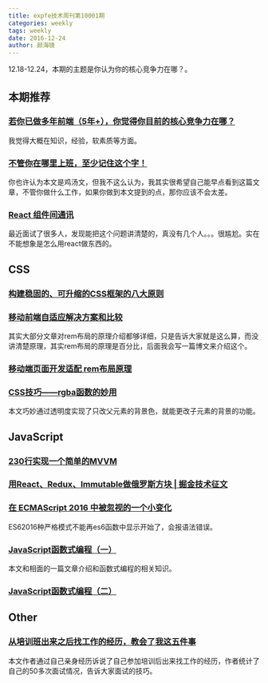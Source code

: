 ```yaml
---
title: expfe技术周刊第10001期
categories: weekly
tags: weekly
date: 2016-12-24
author: 颜海镜
---
```

12.18-12.24，本期的主题是你认为你的核心竞争力在哪？。

## 本期推荐
### [若你已做多年前端（5年+），你觉得你目前的核心竞争力在哪？](https://www.zhihu.com/question/53542412/answer/137031732?utm_source=wechat_timeline&utm_medium=social&from=groupmessage&isappinstalled=0)
我觉得大概在知识，经验，软素质等方面。

### [不管你在哪里上班，至少记住这个字！](http://mp.weixin.qq.com/s?__biz=MjM5OTU0NDA4Nw==&mid=2655455671&idx=1&sn=ee93cea6da065486ebdd5b5f42004511&chksm=bc8a7dcf8bfdf4d9b4eda79b07a76c5f3be24636a6622100ed5407cce51c2b85c44c7be6a8b0&mpshare=1&scene=1&srcid=1220ANjVrdaoTRU3L9m99ql8#rd)
你也许认为本文是鸡汤文，但我不这么认为，我其实很希望自己能早点看到这篇文章，不管你做什么工作，如果你做到本文提到的点，那你应该不会太差。

### [React 组件间通讯](http://taobaofed.org/blog/2016/11/17/react-components-communication/)
最近面试了很多人，发现能把这个问题讲清楚的，真没有几个人。。。很尴尬。实在不能想象是怎么用react做东西的。

<!-- more -->

## CSS
### [构建稳固的、可升缩的CSS框架的八大原则](http://mp.weixin.qq.com/s?__biz=MjM5MTA1MjAxMQ==&mid=2651224670&idx=1&sn=e16a0b2da4b9a3f9bb55fcd5fe603e70&chksm=bd49a3da8a3e2acca118d85fb0fa88faf78e96cc0f08453ae6c23121f0fc026fad0683455e27&mpshare=1&scene=1&srcid=1223bBlXwr3WWFNjdQsaSIGh#rd)

### [移动前端自适应解决方案和比较](http://caibaojian.com/mobile-responsive-example.html)
其实大部分文章对rem布局的原理介绍都够详细，只是告诉大家就是这么算，而没讲清楚原理，其实rem布局的原理是百分比，后面我会写一篇博文来介绍这个。

### [移动端页面开发适配 rem布局原理](https://segmentfault.com/a/1190000007526917)

### [CSS技巧——rgba函数的妙用](http://mp.weixin.qq.com/s?__biz=MzA4NjE3MDg4OQ==&mid=2650964048&idx=1&sn=4aa86d29933d97712fc5d0e9759c6d1e&chksm=843aec36b34d652035357816d5a7b915cb0edf4f10bbe66297a263ed0111de5b422f4c88f29f&mpshare=1&scene=1&srcid=1220EgDbzJA2TWxwqPZHEih4)
本文巧妙通过透明度实现了只改父元素的背景色，就能更改子元素的背景的功能。

## JavaScript
### [230行实现一个简单的MVVM](https://zhuanlan.zhihu.com/p/24475845)

### [用React、Redux、Immutable做俄罗斯方块 | 掘金技术征文](https://gold.xitu.io/post/585a3e151b69e60056fe44fb)

### [在 ECMAScript 2016 中被忽视的一个小变化](http://mp.weixin.qq.com/s?__biz=MzA4NjE3MDg4OQ==&mid=2650964027&idx=1&sn=9f53a1ed65ec4ef7e724aaccd4defba6&chksm=843aec5db34d654b6527673369a7194650ee37eed6da82f4a5dd9d6baaaa996e151061337dc2&mpshare=1&scene=1&srcid=1220PrBGzLB0Ar5B2byuSTuq)
ES62016种严格模式不能再es6函数中显示开始了，会报语法错误。

### [JavaScript函数式编程（一）](https://zhuanlan.zhihu.com/p/21714695)
本文和相面的一篇文章介绍和函数式编程的相关知识。

### [JavaScript函数式编程（二）](https://segmentfault.com/a/1190000006219749)

## Other
### [从培训班出来之后找工作的经历，教会了我这五件事](http://mp.weixin.qq.com/s?__biz=MjM5MTA1MjAxMQ==&mid=2651224587&idx=1&sn=43b51b0a5f1e1c86cf0fb9ea7f6bb588&chksm=bd49a38f8a3e2a9994a656260d7d6b8d08949b43a35d8aae6950b3eb4aac3d8b05b699fe2d35&mpshare=1&scene=1&srcid=1220pmS2Q9AQ7ua05gMy4e8L#rd)
本文作者通过自己亲身经历诉说了自己参加培训后出来找工作的经历，作者统计了自己的50多次面试情况，告诉大家面试的技巧。
